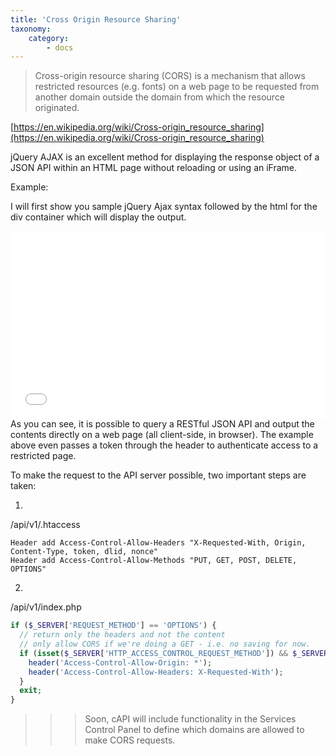 ```yaml
---
title: 'Cross Origin Resource Sharing'
taxonomy:
    category:
        - docs
---
```


> Cross-origin resource sharing (CORS) is a mechanism that allows restricted resources (e.g. fonts) on a web page to be requested from another domain outside the domain from which the resource originated.

[https://en.wikipedia.org/wiki/Cross-origin_resource_sharing](https://en.wikipedia.org/wiki/Cross-origin_resource_sharing) <span class="fa fa-external-link"></span>


jQuery AJAX is an excellent method for displaying the response object of a JSON API within an HTML page without reloading or using an iFrame.

Example:

I will first show you sample jQuery Ajax syntax followed by the html for the div container which will display the output.

<iframe width="100%" height="300" src="//jsfiddle.net/annatech/fb4c6zr1/embedded/" allowfullscreen="allowfullscreen" frameborder="0"></iframe>
As you can see, it is possible to query a RESTful JSON API and output the contents directly on a web page (all client-side, in browser). The example above even passes a token through the header to authenticate access to a restricted page.

To make the request to the API server possible, two important steps are taken:

1.
/api/v1/.htaccess

```
Header add Access-Control-Allow-Headers "X-Requested-With, Origin, Content-Type, token, dlid, nonce"
Header add Access-Control-Allow-Methods "PUT, GET, POST, DELETE, OPTIONS"
```

2.
/api/v1/index.php

``` php
if ($_SERVER['REQUEST_METHOD'] == 'OPTIONS') {
  // return only the headers and not the content
  // only allow CORS if we're doing a GET - i.e. no saving for now.
  if (isset($_SERVER['HTTP_ACCESS_CONTROL_REQUEST_METHOD']) && $_SERVER['HTTP_ACCESS_CONTROL_REQUEST_METHOD'] == 'GET') {
    header('Access-Control-Allow-Origin: *');
    header('Access-Control-Allow-Headers: X-Requested-With');
  }
  exit;
}
```

>>> Soon, cAPI will include functionality in the Services Control Panel to define which domains are allowed to make CORS requests.

```